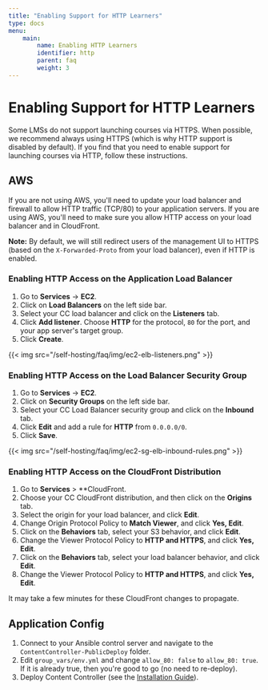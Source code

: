 ```yaml
---
title: "Enabling Support for HTTP Learners"
type: docs
menu:
    main:
        name: Enabling HTTP Learners
        identifier: http
        parent: faq
        weight: 3
---
```


# Enabling Support for HTTP Learners

Some LMSs do not support launching courses via HTTPS.  When possible, we recommend always using HTTPS (which is why HTTP support is disabled by default).  If you find that you need to enable support for launching courses via HTTP, follow these instructions.

## AWS

If you are not using AWS, you'll need to update your load balancer and firewall to allow HTTP traffic (TCP/80) to your application servers. If you are using AWS, you'll need to make sure you allow HTTP access on your load balancer and in CloudFront.

**Note:** By default, we will still redirect users of the management UI to HTTPS (based on the `X-Forwarded-Proto` from your load balancer), even if HTTP is enabled.

### Enabling HTTP Access on the Application Load Balancer

1. Go to **Services** -> **EC2**.
2. Click on **Load Balancers** on the left side bar.
3. Select your CC load balancer and click on the **Listeners** tab.
4. Click **Add listener**.  Choose **HTTP** for the protocol, `80` for the port, and your app server's target group.
5. Click **Create**.

{{< img src="/self-hosting/faq/img/ec2-elb-listeners.png" >}}

### Enabling HTTP Access on the Load Balancer Security Group

1. Go to **Services** -> **EC2**.
2. Click on **Security Groups** on the left side bar.
3. Select your CC Load Balancer security group and click on the **Inbound** tab.
4. Click **Edit** and add a rule for **HTTP** from `0.0.0.0/0`.
5. Click **Save**.

{{< img src="/self-hosting/faq/img/ec2-sg-elb-inbound-rules.png" >}}

### Enabling HTTP Access on the CloudFront Distribution

1. Go to **Services** > **CloudFront.
2. Choose your CC CloudFront distribution, and then click on the **Origins** tab.
3. Select the origin for your load balancer, and click **Edit**.
4. Change Origin Protocol Policy to **Match Viewer**, and click **Yes, Edit**.
5. Click on the **Behaviors** tab, select your S3 behavior, and click **Edit**.
6. Change the Viewer Protocol Policy to **HTTP and HTTPS**, and click **Yes, Edit**.
7. Click on the **Behaviors** tab, select your load balancer behavior, and click **Edit**.
8. Change the Viewer Protocol Policy to **HTTP and HTTPS**, and click **Yes, Edit**.

It may take a few minutes for these CloudFront changes to propagate.

## Application Config

1. Connect to your Ansible control server and navigate to the `ContentController-PublicDeploy` folder.
2. Edit `group_vars/env.yml` and change `allow_80: false` to `allow_80: true`.  If it is already true, then you're good to go (no need to re-deploy).
3. Deploy Content Controller (see the [Installation Guide](/self-hosting/quick-start)).
